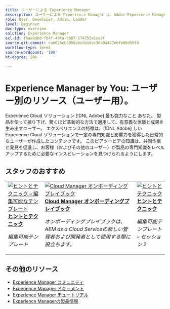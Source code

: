 ```yaml
---
title: ユーザーによる Experience Manager
description: ユーザーによる Experience Manager は、Adobe Experience Manager の知識によって一定レベルの専門知識と影響力を獲得した日常のユーザーが作成したユーザー生成コンテンツを特徴としています。
role: User, Developer, Admin, Leader
level: Beginner
doc-type: overview
solution: Experience Manager
exl-id: f6aa9dbd-fb4f-40fa-b607-174755a1ca9f
source-git-commit: cae626cb3958ebcda16ac30b0a487ebfe06d50f4
workflow-type: tm+mt
source-wordcount: '188'
ht-degree: 20%

---
```


# Experience Manager by You: ユーザー別のリソース（ユーザー用）。

Experience Cloud ソリューション [!DNL Adobe] 最も強力なこと あなた。 製品を使って掘り下げ、驚くほど革新的な方法で適用して、有意義な体験と成果を生み出すユーザー。 エクスペリエンスの特徴は、[!DNL Adobe] しいExperience Cloud ソリューションで一定の専門知識と影響力を獲得した日常的なユーザーが作成したコンテンツです。 このピアツーピアの知識は、共同作業と発見を促進し、お客様（およびその他のユーザー）が製品の専門知識をレベルアップするために必要なインスピレーションを見つけられるようにします。

<div id="recs-overview-body-1"></div>
<div id="recs-overview-body-2"></div>
<div id="recs-overview-body-3"></div>
<div id="recs-overview-body-4"></div>
<div id="recs-overview-body-5"></div>
<div id="recs-overview-body-6"></div>

<div id="staff-picks-section">

## スタッフのおすすめ

<table>
<tr>
  <td>
    <a href="/help/experience-manager/sites/expert-resources/champion-tips-1.md">
      <img alt="ヒントとテクニック – 編集可能なテンプレート" src="https://video.tv.adobe.com/v/3409424?format=jpeg" />
    </a>
    <div>
      <a href="/help/experience-manager/sites/expert-resources/champion-tips-1.md">
    <strong> ヒントとテクニック </strong>
    </a>
    </div>
    <p>
    <em> 編集可能テンプレート </em>
    <p>
  </td>
  <td>
    <a href="/help/experience-manager/cloud-service/expert-resources/aem-champions/onboarding-playbook.md">
      <img alt="Cloud Manager オンボーディングプレイブック" src="https://video.tv.adobe.com/v/3419299?format=jpeg" />
    </a>
    <div>
      <a href="/help/experience-manager/cloud-service/expert-resources/aem-champions/onboarding-playbook.md">
    <strong>Cloud Manager オンボーディングプレイブック </strong>
    </a>
    </div>
    <p>
    <em> オンボーディングプレイブックは、AEM as a Cloud Serviceの新しい管理者および開発者として使用する際に役立ちます。</em>
    <p>
  </td>
  <td>
    <a href="/help/experience-manager/sites/expert-resources/champion-tips-2.md">
      <img alt="ヒントとテクニック" src="https://video.tv.adobe.com/v/3409427?format=jpeg" />
    </a>
    <div>
      <a href="/help/experience-manager/sites/expert-resources/champion-tips-2.md">
    <strong> ヒントとテクニック </strong>
    </a>
    </div>
    <p>
    <em> 編集可能テンプレート – セッション 2</em>
    <p>
  </td>
</tr>
</table>

</div>

## その他のリソース

* [Experience Manager コミュニティ ](https://experienceleaguecommunities.adobe.com/t5/adobe-experience-manager/ct-p/adobe-experience-manager-community?profile.language=ja)
* [Experience Manager ドキュメント ](https://experienceleague.adobe.com/docs/experience-manager-cloud-service.html)
* [Experience Manager チュートリアル ](https://experienceleague.adobe.com/docs/experience-manager-learn/aem-tutorials/overview.html)
* [Experience Managerの製品情報 ](https://business.adobe.com/jp/products/experience-manager/adobe-experience-manager.html)
